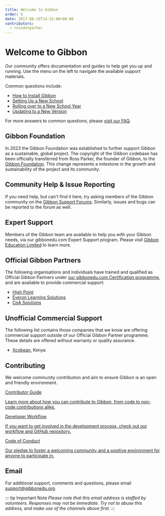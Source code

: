 ```yaml
---
title: Welcome to Gibbon
order: 5
date: 2017-08-15T14:32:00+08:00
contributors:
  - rossdotparker
---
```

# Welcome to Gibbon

Our community offers documentation and guides to help get you up and running. Use the menu on the left to navigate the available support materials.

Common questions include:
- [How to Install Gibbon](/introduction/installing-gibbon)
- [Setting Up a New School](/getting-started/next-steps)
- [Rolling over to a New School Year](/modules/admin/user-admin/rollover)
- [Updating to a New Version](/administration/updating-gibbon)

For more answers to common questions, please [visit our FAQ](/getting-started/faq).

## Gibbon Foundation
In 2023 the Gibbon Foundation was established to further support Gibbon as a sustainable, global project. The copyright of the Gibbon codebase has been officially transferred from Ross Parker, the founder of Gibbon, to the [Gibbon Foundation](https://gibbonedu.org/about/#foundation). This change represents a milestone in the growth and sustainability of the project and its community.

## Community Help & Issue Reporting
If you need help, but can't find it here, try asking members of the Gibbon community on the [Gibbon Support Forums](http://ask.gibbonedu.org/). Similarly, issues and bugs can be reported to the forum as well.

## Expert Support
Members of the Gibbon team are available to help you with your Gibbon needs, via our gibbonedu.com Expert Support program. Please visit [Gibbon Education Limited](https://gibbonedu.com/) to learn more.

## Official Gibbon Partners
The following organisations and individuals have trained and qualified as Official Gibbon Partners under [our gibbonedu.com Certification programme](https://gibbonedu.com/certification.php), and are available to provide commercial support:

- [High Point](https://highpointedu.com)
- [Everon Learning Solutions](https://www.everonlearning.com/)
- [CnA Solutions](https://cnasolutions.ng/)

## Unofficial Commercial Support
The following list contains those companies that we know are offering commercial support outside of our Official Gibbon Partner programme. These details are offered without warranty or quality assurance.

- [Xcobean](https://xcobean.org/), Kenya

## Contributing

We welcome community contribution and aim to ensure Gibbon is an open and friendly environment.

<div class="vp-box-container">
  <a class="vp-box" href="/development/contributing">
    <p class="box-title">Contributor Guide</p>
    <p class="box-caption">Learn more about how you can contribute to Gibbon, from code to non-code contributions alike.</p>
  </a>
  <a class="vp-box" href="/development/getting-started/developer-workflow">
    <p class="box-title">Developer Workflow</p>
    <p class="box-caption">If you want to get involved in the development process, check out our workflow and GitHub repository.</p>
  </a>
  <a class="vp-box" href="https://github.com/GibbonEdu/core/blob/main/.github/CODE_OF_CONDUCT.md">
    <p class="box-title">Code of Conduct</p>
    <p class="box-caption">Our pledge to foster a welcoming community and a positive environment for anyone to participate in.</p>
  </a>
  
</div>

## Email

For additional support, comments and questions, please email [support@gibbonedu.org](mailto:support@gibbonedu.org). 

::: tip Important Note
_Please note that this email address is staffed by volunteers. Responses may not be immediate. Try not to abuse this address, and make use of the channels above first._
:::
